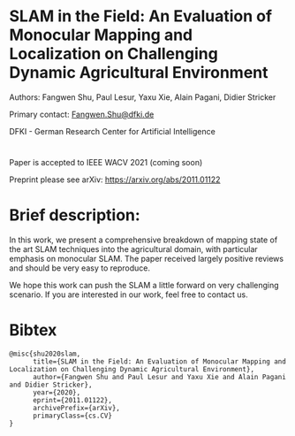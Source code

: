 # SLAM in the Field: An Evaluation of Monocular Mapping and Localization on Challenging Dynamic Agricultural Environment

Authors: Fangwen Shu, Paul Lesur, Yaxu Xie, Alain Pagani, Didier Stricker

Primary contact: Fangwen.Shu@dfki.de

DFKI - German Research Center for Artificial Intelligence

#

Paper is accepted to IEEE WACV 2021 (coming soon)

Preprint please see arXiv: https://arxiv.org/abs/2011.01122

# Brief description:

In this work, we present a comprehensive breakdown of mapping state of the art SLAM techniques into the agricultural domain, with particular emphasis on monocular SLAM. The paper received largely positive reviews and should be very easy to reproduce.

We hope this work can push the SLAM a little forward on very challenging scenario. If you are interested in our work, feel free to contact us.

# Bibtex

```
@misc{shu2020slam,
      title={SLAM in the Field: An Evaluation of Monocular Mapping and Localization on Challenging Dynamic Agricultural Environment},
      author={Fangwen Shu and Paul Lesur and Yaxu Xie and Alain Pagani and Didier Stricker},
      year={2020},
      eprint={2011.01122},
      archivePrefix={arXiv},
      primaryClass={cs.CV}
}
```
